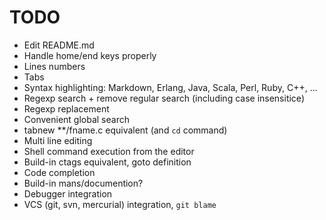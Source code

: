 # TODO

* Edit README.md
* Handle home/end keys properly
* Lines numbers
* Tabs
* Syntax highlighting: Markdown, Erlang, Java, Scala, Perl, Ruby, C++, ...
* Regexp search + remove regular search (including case insensitice)
* Regexp replacement
* Convenient global search
* tabnew **/fname.c equivalent (and `cd` command)
* Multi line editing
* Shell command execution from the editor
* Build-in ctags equivalent, goto definition
* Code completion
* Build-in mans/documention?
* Debugger integration
* VCS (git, svn, mercurial) integration, `git blame`
